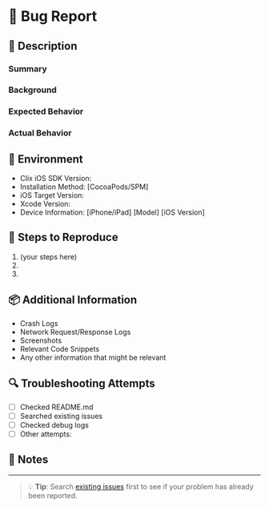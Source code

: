 <!--
 1. IF YOU DON'T FILL OUT THE FOLLOWING INFORMATION WE MAY CLOSE YOUR ISSUE WITHOUT INVESTIGATION
 2. SEARCH EXISTING ISSUES FOR AN ANSWER: https://github.com/clix-so/clix-ios-sdk/issues
 3. See our Common Issues documentation: https://github.com/clix-so/clix-ios-sdk/blob/main/README.md
 4. See our contributing guidelines: https://github.com/clix-so/clix-ios-sdk/blob/main/CONTRIBUTING.md
-->

# 🐛 Bug Report

## 📝 Description
<!-- Please provide a detailed description of the issue -->

### Summary
<!-- A quick summary of the issue -->

### Background
<!-- Any relevant background information -->

### Expected Behavior
<!-- What you expected would happen -->

### Actual Behavior
<!-- What actually happens -->

## 🔧 Environment
<!-- Please fill out all the following information -->

- Clix iOS SDK Version: 
- Installation Method: [CocoaPods/SPM]
- iOS Target Version: 
- Xcode Version: 
- Device Information: [iPhone/iPad] [Model] [iOS Version]

## 🚀 Steps to Reproduce
<!-- Step-by-step guide to reproduce the issue -->

1. (your steps here)
2.
3.

## 📦 Additional Information
<!-- Please attach any of the following if available -->

- Crash Logs
- Network Request/Response Logs
- Screenshots
- Relevant Code Snippets
- Any other information that might be relevant

## 🔍 Troubleshooting Attempts
<!-- Please check what you've already tried -->

- [ ] Checked README.md
- [ ] Searched existing issues
- [ ] Checked debug logs
- [ ] Other attempts:

## 📝 Notes
<!-- Any additional notes, observations, or thoughts about the issue -->

---

> 💡 **Tip**: Search [existing issues](https://github.com/clix-so/clix-ios-sdk/issues) first to see if your problem has already been reported.


<!--
  SEARCH EXISTING ISSUES FOR AN ANSWER: https://github.com/clix-so/clix-ios-sdk/issues
-->
